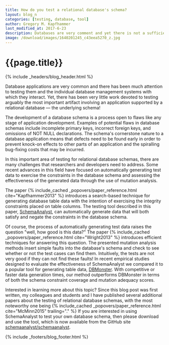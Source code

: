 ```yaml
---
title: How do you test a relational database's schema?
layout: blog_n
categories: [testing, database, tool]
author: Gregory M. Kapfhammer
last_modified_at: 2017-6-23
description: Databases are very comment and yet there is not a sufficient amount of research into how to best test their schemas.
image: /download/images/1640201245_c43eea5270_z.jpg
---
```


# {{page.title}}
{% include _headers/blog_header.html %}

Database applications are very common and there has been much attention to
testing them and the individual database management systems with which they
interact. Yet, there has been very little work devoted to testing arguably the
most important artifact involving an application supported by a relational
database &mdash; the underlying schema!

The development of a database schema is a process open to flaws like any stage
of application development. Examples of potential flaws in database schemas
include incomplete primary keys, incorrect foreign keys, and omissions of NOT
NULL declarations. The schema's cornerstone nature to a database application
means that defects need to be found early in order to prevent knock-on effects
to other parts of an application and the spiralling bug-fixing costs that may be
incurred.

In this important area of testing for relational database schemas, there are
many challenges that researchers and developers need to address. Some recent
advances in this field have focused on automatically generating test data to
exercise the constraints in the database schema and assessing the effectiveness
of the generated data through the use of mutation analysis.

<p>
The paper {% include_cached _popovers/paper_reference.html
cite="Kapfhammer2013" %} introduces a search-based technique for generating
database table data with the intention of exercising the integrity constraints
placed on table columns. The testing tool described in this paper, <a
href="http://schemaanalyst.org/">SchemaAnalyst</a>, can automatically generate
data that will both satisfy and negate the constraints in the database schema.
</p>

<p>
Of course, the process of automatically generating test data raises the question
"well, how good is this data?" The paper {% include_cached
_popovers/paper_reference.html cite="Wright2013" %} introduces efficient
techniques for answering this question. The presented mutation analysis methods
insert simple faults into the database's schema and check to see whether or not
the test cases can find them. Intuitively, the tests are not very good if they
can not find these faults! In recent empirical studies designed to evaluate the
effectiveness of SchemaAnalyst we compared it to a popular tool for generating
table data, <a href="http://dbmonster.sourceforge.net/">DBMonster</a>. With
competitive or faster data generation times, our method outperforms DBMonster in
terms of both the schema constraint coverage and mutation adequacy scores.
</p>

<p>
Interested in learning more about this topic? Since this blog post was first written, my colleagues and students and I
have published several additional papers about the testing of relational database schemas, with the most noteworthy one
being {% include_cached _popovers/paper_reference.html cite="McMinn2015" trailing="." %} If you are interested in using
SchemaAnalyst to test your own database schema, then please download and use the tool, which is now available from the
GitHub site <a href="https://github.com/schemaanalyst/schemaanalyst">schemaanalyst/schemaanalyst</a>.
</p>

{% include _footers/blog_footer.html %}
